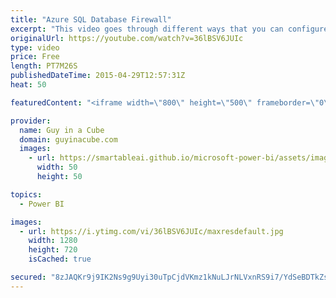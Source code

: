 ```yaml
---
title: "Azure SQL Database Firewall"
excerpt: "This video goes through different ways that you can configure the firewall for your Azure SQL Database to make sure your clients can connect successfully.  Existing Portal 0:57 - https://youtu.be/36lBSV6JUIc?t=57s  Preview Portal 1:36 - https://youtu.be/36lBSV6JUIc?t=1m36s  Stored Procedure 4:11 - https://youtu.be/36lBSV6JUIc?t=4m11s"
originalUrl: https://youtube.com/watch?v=36lBSV6JUIc
type: video
price: Free
length: PT7M26S
publishedDateTime: 2015-04-29T12:57:31Z
heat: 50

featuredContent: "<iframe width=\"800\" height=\"500\" frameborder=\"0\" src=\"https://www.youtube.com/embed/36lBSV6JUIc\" allow=\"accelerometer; autoplay; encrypted-media; gyroscope; picture-in-picture\" allowfullscreen></iframe>"

provider:
  name: Guy in a Cube
  domain: guyinacube.com
  images:
    - url: https://smartableai.github.io/microsoft-power-bi/assets/images/organizations/guyinacube.com-50x50.jpg
      width: 50
      height: 50

topics:
  - Power BI

images:
  - url: https://i.ytimg.com/vi/36lBSV6JUIc/maxresdefault.jpg
    width: 1280
    height: 720
    isCached: true

secured: "8zJAQKr9j9IK2Ns9g9Uyi30uTpCjdVKmz1kNuLJrNLVxnRS9i7/YdSeBDTkZsCcFV/f/YpxKc4/Sru7exI0UsBD4Ohco+jIaQuP8x3Np6UH3GlRV+7ot+gSQCdriiXnDIUh6fA3yktuBmUChmoyiHJjtTtV4s9xihnhSpEtwlwaMJzQoTmDy69ZWNr7fJ5yC/h8RQtqOtz8qgL247zrzsdn88E37Y/ywDH073qhflGObWeBiAVPHg8p2P46mMd/JYZYA6MnOkgoEcAIgfEJk+xxjFIJCPBT8Y2ZiFXTXPsU5tcAvxkrL8aZXoYNqm4L4/4thOgxXlhVLuqsNZ2uZnqukKyp0PlijKrBLssDNRgPN3ia3plbdzCvg/TeWITvZgRVD7y7X/SMJACrx3kEg+V3jvqU6lyjM6Qy5Fh+ttQg=;+cOirxPTHClIG/mhvg3jng=="
---
```


